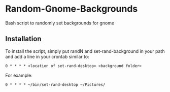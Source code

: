 Random-Gnome-Backgrounds
========================

Bash script to randomly set backgrounds for gnome

Installation
--------------
To install the script, simply put randN and set-rand-background in your path and add a line in your crontab similar to:

`0 * * * * <location of set-rand-desktop> <background folder>`

For example:

`0 * * * * ~/bin/set-rand-desktop ~/Pictures/`


